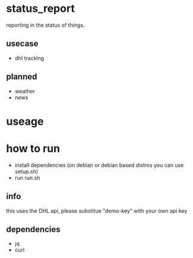 # status_report
reporting in the status of things. 

## usecase
- dhl tracking

## planned
- weather
- news

# useage

# how to run
- install dependencies (on debian or debian based distros you can use setup.sh)
- run run.sh

## info
this uses the DHL api, please substitue "demo-key" with your own api key

## dependencies
- jq
- curl
